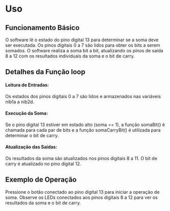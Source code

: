 # Uso
## Funcionamento Básico
O software lê o estado do pino digital 13 para determinar se a soma deve ser executada.
Os pinos digitais 0 a 7 são lidos para obter os bits a serem somados.
O software realiza a soma bit a bit, atualizando os pinos de saída 8 a 12 com os resultados individuais da soma e o bit de carry.
## Detalhes da Função loop
#### Leitura de Entradas:
Os estados dos pinos digitais 0 a 7 são lidos e armazenados nas variáveis nib1a a nib2d.
#### Execução da Soma:
Se o pino digital 13 estiver em estado alto (soma == 1), a função somaBit() é chamada para cada par de bits e a função somaCarryBit() é utilizada para determinar o bit de carry.
#### Atualização das Saídas:
Os resultados da soma são atualizados nos pinos digitais 8 a 11.
O bit de carry é atualizado no pino digital 12.
## Exemplo de Operação
Pressione o botão conectado ao pino digital 13 para iniciar a operação de soma.
Observe os LEDs conectados aos pinos digitais 8 a 12 para ver os resultados da soma e o bit de carry.
